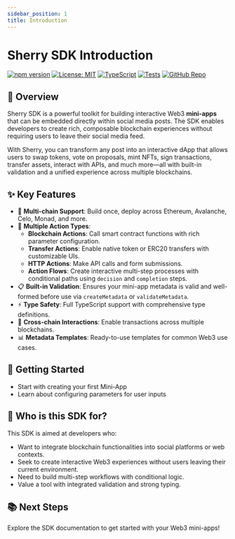 ```yaml
---
sidebar_position: 1
title: Introduction
---
```


# Sherry SDK Introduction

[![npm version](https://img.shields.io/npm/v/@sherrylinks/sdk.svg)](https://www.npmjs.com/package/@sherrylinks/sdk)
[![License: MIT](https://img.shields.io/badge/License-MIT-blue.svg)](https://opensource.org/licenses/MIT)
[![TypeScript](https://img.shields.io/badge/TypeScript-4.9%2B-blue)](https://www.typescriptlang.org/)
[![Tests](https://img.shields.io/badge/Tests-Jest-green)](https://jestjs.io/)
[![GitHub Repo](https://img.shields.io/badge/GitHub-Repo-blue.svg)](https://github.com/SherryLabs/sherry-sdk)

## 🌟 Overview

Sherry SDK is a powerful toolkit for building interactive Web3 **mini-apps** that can be embedded directly within social media posts. The SDK enables developers to create rich, composable blockchain experiences without requiring users to leave their social media feed.

With Sherry, you can transform any post into an interactive dApp that allows users to swap tokens, vote on proposals, mint NFTs, sign transactions, transfer assets, interact with APIs, and much more—all with built-in validation and a unified experience across multiple blockchains.

## ✨ Key Features

- 🔗 **Multi-chain Support**: Build once, deploy across Ethereum, Avalanche, Celo, Monad, and more.
- 🧩 **Multiple Action Types**:
  - **Blockchain Actions**: Call smart contract functions with rich parameter configuration.
  - **Transfer Actions**: Enable native token or ERC20 transfers with customizable UIs.
  - **HTTP Actions**: Make API calls and form submissions.
  - **Action Flows**: Create interactive multi-step processes with conditional paths using `decision` and `completion` steps.
- 📋 **Built-in Validation**: Ensures your mini-app metadata is valid and well-formed before use via `createMetadata` or `validateMetadata`.
- ⚡ **Type Safety**: Full TypeScript support with comprehensive type definitions.
- 🔄 **Cross-chain Interactions**: Enable transactions across multiple blockchains.
- 📊 **Metadata Templates**: Ready-to-use templates for common Web3 use cases.

## 🚀 Getting Started

- Start with creating your first Mini-App
- Learn about configuring parameters for user inputs

## 🚀 Who is this SDK for?

This SDK is aimed at developers who:

- Want to integrate blockchain functionalities into social platforms or web contexts.
- Seek to create interactive Web3 experiences without users leaving their current environment.
- Need to build multi-step workflows with conditional logic.
- Value a tool with integrated validation and strong typing.

## 📚 Next Steps

Explore the SDK documentation to get started with your Web3 mini-apps!
